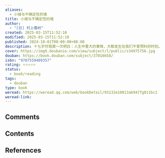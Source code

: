 ```yaml
---
aliases:
  - 小城与不确定性的墙
title: 小城与不确定性的墙
author:
  - "[日] 村上春树"
created: 2025-03-15T11:52:10
modified: 2025-03-15T11:52:10
published: 2024-10-01T00:00:00+08:00
description: 十七岁时我第一次明白：人生中重大的事情，大都发生在我们不曾预料的时刻。比如，你的不告而别。你留给我的只有谜一样的话语和那段戛然而止的爱恋。你说，你只是一个影子，真实的你在一座小城之中；城外是...
cover: https://img9.doubanio.com/view/subject/l/public/s34975756.jpg
douban: https://book.douban.com/subject/37016658/
isbn: "9787559489357"
rating: ⭐⭐⭐⭐⭐
status:
  - book/reading
tags:
  - douban
type: book
weread: https://weread.qq.com/web/bookDetail/93132e10813ab947fg011bc1
weread-link:
---
```


## Comments



## Contents



## References


